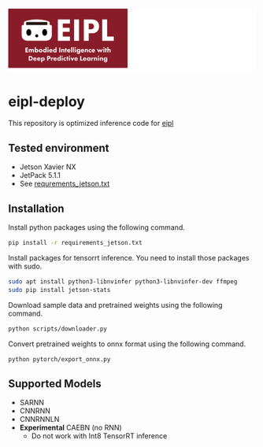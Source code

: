![logo](https://raw.githubusercontent.com/ogata-lab/eipl-docs/b50ecbbbc026474fa385636b73fd9ce2dcd8381a/top/resources/logo.svg)

# eipl-deploy
This repository is optimized inference code for [eipl](https://github.com/ogata-lab/eipl/)

## Tested environment
- Jetson Xavier NX
- JetPack 5.1.1
- See [requrements_jetson.txt](requirements_jetson.txt)

## Installation
Install python packages using the following command.
```bash
pip install -r requirements_jetson.txt
```

Install packages for tensorrt inference.
You need to install those packages with sudo.
```bash
sudo apt install python3-libnvinfer python3-libnvinfer-dev ffmpeg
sudo pip install jetson-stats
```

Download sample data and pretrained weights using the following command.
```bash
python scripts/downloader.py
```

Convert pretrained weights to onnx format using the following command.
```bash
python pytorch/export_onnx.py
```

## Supported Models
- SARNN
- CNNRNN
- CNNRNNLN
- **Experimental** CAEBN (no RNN)
  - Do not work with Int8 TensorRT inference

